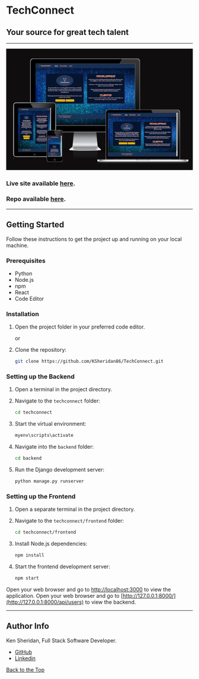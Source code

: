 # TechConnect

## Your source for great tech talent
------------------------------------

![alt text](./docs/responsive.png)

### Live site available [here](https://techconnect-19b5c62f6900.herokuapp.com). 
### Repo available [here](https://github.com/KSheridan86/TechConnect).


-----

## Getting Started

Follow these instructions to get the project up and running on your local machine.

### Prerequisites

- Python
- Node.js
- npm
- React
- Code Editor

### Installation

1. Open the project folder in your preferred code editor.

    or

2. Clone the repository:

    ```bash
    git clone https://github.com/KSheridan86/TechConnect.git
    ```


### Setting up the Backend

1. Open a terminal in the project directory.

2. Navigate to the `techconnect` folder:

    ```bash
    cd techconnect
    ```

3. Start the virtual environment:

    ```bash
    myenv\scripts\activate
    ```

4. Navigate into the `backend` folder:

    ```bash
    cd backend
    ```

5. Run the Django development server:

    ```bash
    python manage.py runserver
    ```

### Setting up the Frontend

1. Open a separate terminal in the project directory.

2. Navigate to the `techconnect/frontend` folder:

    ```bash
    cd techconnect/frontend
    ```

3. Install Node.js dependencies:

    ```bash
    npm install
    ```

4. Start the frontend development server:

    ```bash
    npm start
    ```

Open your web browser and go to [http://localhost:3000](http://localhost:3000) to view the application.
Open your web browser and go to [http://127.0.0.1:8000/](http://127.0.0.1:8000/api/users) to view the backend.

-----


## Author Info

Ken Sheridan, Full Stack Software Developer.
- [GitHub](https://github.com/KSheridan86)
- [Linkedin](https://www.linkedin.com/in/kensheridan86/)


[Back to the Top](#techconnect)